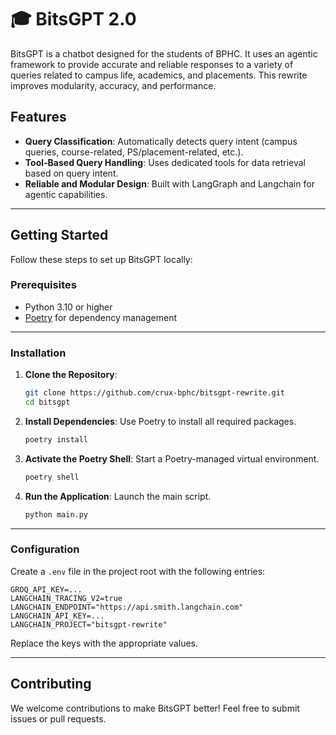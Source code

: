 # 🎓 BitsGPT 2.0

BitsGPT is a chatbot designed for the students of BPHC. It uses an agentic framework to provide accurate and reliable responses to a variety of queries related to campus life, academics, and placements. This rewrite improves modularity, accuracy, and performance.

## Features
- **Query Classification**: Automatically detects query intent (campus queries, course-related, PS/placement-related, etc.).
- **Tool-Based Query Handling**: Uses dedicated tools for data retrieval based on query intent.
- **Reliable and Modular Design**: Built with LangGraph and Langchain for agentic capabilities.

---

## Getting Started

Follow these steps to set up BitsGPT locally:

### Prerequisites
- Python 3.10 or higher
- [Poetry](https://python-poetry.org/) for dependency management

---

### Installation

1. **Clone the Repository**:
   ```bash
   git clone https://github.com/crux-bphc/bitsgpt-rewrite.git
   cd bitsgpt
   ```

2. **Install Dependencies**:
   Use Poetry to install all required packages.
   ```bash
   poetry install
   ```

3. **Activate the Poetry Shell**:
   Start a Poetry-managed virtual environment.
   ```bash
   poetry shell
   ```

4. **Run the Application**:
   Launch the main script.
   ```bash
   python main.py
   ```

---

### Configuration
Create a `.env` file in the project root with the following entries:

```env
GROQ_API_KEY=...
LANGCHAIN_TRACING_V2=true
LANGCHAIN_ENDPOINT="https://api.smith.langchain.com"
LANGCHAIN_API_KEY=...
LANGCHAIN_PROJECT="bitsgpt-rewrite"
```

Replace the keys with the appropriate values.

---

## Contributing
We welcome contributions to make BitsGPT better! Feel free to submit issues or pull requests.

